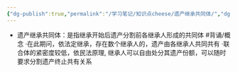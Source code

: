 ```yaml
---
{"dg-publish":true,"permalink":"/学习笔记/知识点cheese/遗产继承共同体/","dgPassFrontmatter":true,"created":"2024-07-16T10:17:38.375+08:00","updated":"2024-09-11T12:33:21.705+08:00"}
---
```


- 遗产继承共同体：是指继承开始后遗产分割前各继承人形成的共同体 #背诵/概念 
·在此期问，依法定继承，存在数个继承人的，遗产由各继承人共同共有
·联合体的紧密度较低，依民法原理, 继承人可以自由处分其遗产份额，可以随时要求分割遗产终止共有关系